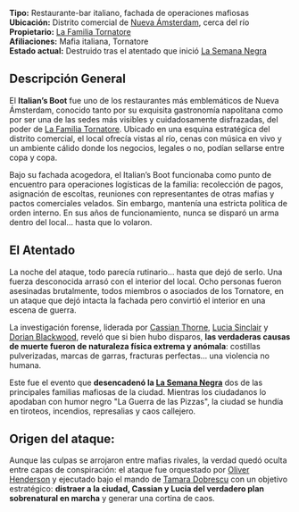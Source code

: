 **Tipo:** Restaurante-bar italiano, fachada de operaciones mafiosas  
**Ubicación:** Distrito comercial de [Nueva Ámsterdam](Nueva%20Ámsterdam.md), cerca del río  
**Propietario:** [La Familia Tornatore](La%20Familia%20Tornatore.md)  
**Afiliaciones:** Mafia italiana, Tornatore  
**Estado actual:** Destruido tras el atentado que inició [La Semana Negra](La%20Semana%20Negra.md)

## **Descripción General**

El **Italian’s Boot** fue uno de los restaurantes más emblemáticos de Nueva Ámsterdam, conocido tanto por su exquisita gastronomía napolitana como por ser una de las sedes más visibles y cuidadosamente disfrazadas, del poder de [La Familia Tornatore](La%20Familia%20Tornatore.md). Ubicado en una esquina estratégica del distrito comercial, el local ofrecía vistas al río, cenas con música en vivo y un ambiente cálido donde los negocios, legales o no, podían sellarse entre copa y copa.

Bajo su fachada acogedora, el Italian’s Boot funcionaba como punto de encuentro para operaciones logísticas de la familia: recolección de pagos, asignación de escoltas, reuniones con representantes de otras mafias y pactos comerciales velados. Sin embargo, mantenía una estricta política de orden interno. En sus años de funcionamiento, nunca se disparó un arma dentro del local… hasta que lo volaron.

## **El Atentado**
La noche del ataque, todo parecía rutinario… hasta que dejó de serlo. Una fuerza desconocida arrasó con el interior del local. Ocho personas fueron asesinadas brutalmente, todos miembros o asociados de los Tornatore, en un ataque que dejó intacta la fachada pero convirtió el interior en una escena de guerra.

La investigación forense, liderada por [Cassian Thorne](Cassian%20Thorne.md), [Lucia Sinclair](../Personajes/Lucia%20Sinclair.md) y [Dorian Blackwood](Dorian%20Blackwood.md), reveló que si bien hubo disparos, **las verdaderas causas de muerte fueron de naturaleza física extrema y anómala**: costillas pulverizadas, marcas de garras, fracturas perfectas... una violencia no humana.

Este fue el evento que **desencadenó la [La Semana Negra](La%20Semana%20Negra.md)** dos de las principales familias mafiosas de la ciudad. Mientras los ciudadanos lo apodaban con humor negro "La Guerra de las Pizzas", la ciudad se hundía en tiroteos, incendios, represalias y caos callejero.

## **Origen del ataque:**

Aunque las culpas se arrojaron entre mafias rivales, la verdad quedó oculta entre capas de conspiración: el ataque fue orquestado por [Oliver Henderson](Oliver%20Henderson.md) y ejecutado bajo el mando de [Tamara Dobrescu](Tamara%20Dobrescu.md) con un objetivo estratégico: **distraer a la ciudad, Cassian y Lucia del verdadero plan sobrenatural en marcha** y generar una cortina de caos.